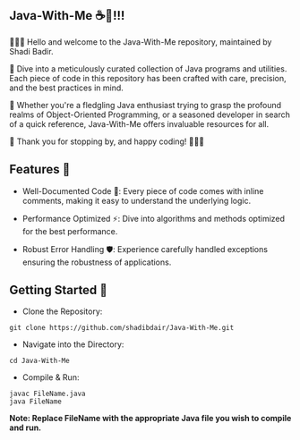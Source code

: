 ## Java-With-Me ☕🎉!!!

🙋🏻‍♂️ Hello and welcome to the Java-With-Me repository, maintained by Shadi Badir.

📘 Dive into a meticulously curated collection of Java programs and utilities. Each piece of code in this repository has been crafted with care, precision, and the best practices in mind.

🚀 Whether you're a fledgling Java enthusiast trying to grasp the profound realms of Object-Oriented Programming, or a seasoned developer in search of a quick reference, Java-With-Me offers invaluable resources for all.

🙏 Thank you for stopping by, and happy coding! 🌱🕺🏻

## Features 🚀

- Well-Documented Code 📜: Every piece of code comes with inline comments, making it easy to understand the underlying logic.

- Performance Optimized ⚡: Dive into algorithms and methods optimized for the best performance.

- Robust Error Handling 🛡️: Experience carefully handled exceptions ensuring the robustness of applications.


## Getting Started 🚦

- Clone the Repository:

```
git clone https://github.com/shadibdair/Java-With-Me.git
```

- Navigate into the Directory:

```
cd Java-With-Me
```

- Compile & Run:

```
javac FileName.java
java FileName
```

__Note: Replace FileName with the appropriate Java file you wish to compile and run.__
